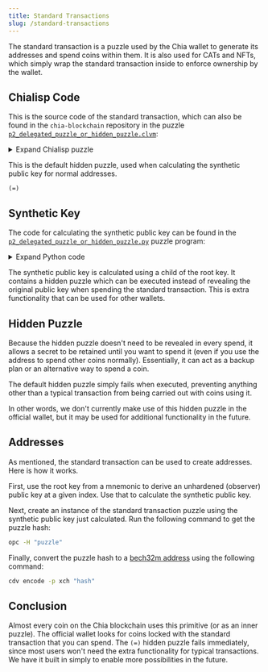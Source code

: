 ```yaml
---
title: Standard Transactions
slug: /standard-transactions
---
```


The standard transaction is a puzzle used by the Chia wallet to generate its addresses and spend coins within them. It is also used for CATs and NFTs, which simply wrap the standard transaction inside to enforce ownership by the wallet.

## Chialisp Code

This is the source code of the standard transaction, which can also be found in the `chia-blockchain` repository in the puzzle [`p2_delegated_puzzle_or_hidden_puzzle.clvm`](https://github.com/Chia-Network/chia-blockchain/blob/fad414132e6950e79e805629427af76bf9ddcbc5/chia/wallet/puzzles/p2_delegated_puzzle_or_hidden_puzzle.clvm):

<details>
  <summary>Expand Chialisp puzzle</summary>

```chialisp title="p2_delegated_puzzle_or_hidden_puzzle.clvm"
; build a pay-to delegated puzzle or hidden puzzle
; coins can be unlocked by signing a delegated puzzle and its solution
; OR by revealing the hidden puzzle and the underlying original key

; glossary of parameter names:

; hidden_puzzle: a "hidden puzzle" that can be revealed and used as an alternate
;   way to unlock the underlying funds
;
; synthetic_key_offset: a private key cryptographically generated using the hidden
;   puzzle and as inputs `original_public_key`
;
; SYNTHETIC_PUBLIC_KEY: the public key that is the sum of `original_public_key` and the
;   public key corresponding to `synthetic_key_offset`
;
; original_public_key: a public key, where knowledge of the corresponding private key
;   represents ownership of the file
;
; delegated_puzzle: a delegated puzzle, as in "graftroot", which should return the
;   desired conditions.
;
; solution: the solution to the delegated puzzle


(mod
    ; A puzzle should commit to `SYNTHETIC_PUBLIC_KEY`
    ;
    ; The solution should pass in 0 for `original_public_key` if it wants to use
    ; an arbitrary `delegated_puzzle` (and `solution`) signed by the
    ; `SYNTHETIC_PUBLIC_KEY` (whose corresponding private key can be calculated
    ; if you know the private key for `original_public_key`)
    ;
    ; Or you can solve the hidden puzzle by revealing the `original_public_key`,
    ; the hidden puzzle in `delegated_puzzle`, and a solution to the hidden puzzle.

    (SYNTHETIC_PUBLIC_KEY original_public_key delegated_puzzle solution)

    ; "assert" is a macro that wraps repeated instances of "if"
    ; usage: (assert A0 A1 ... An R)
    ; all of A0, A1, ... An must evaluate to non-null, or an exception is raised
    ; return the value of R (if we get that far)

    (defmacro assert items
        (if (r items)
            (list if (f items) (c assert (r items)) (q . (x)))
            (f items)
        )
    )

    (include condition_codes.clvm)

    ;; hash a tree
    ;; This is used to calculate a puzzle hash given a puzzle program.
    (defun sha256tree1
           (TREE)
           (if (l TREE)
               (sha256 2 (sha256tree1 (f TREE)) (sha256tree1 (r TREE)))
               (sha256 1 TREE)
           )
    )

    ; "is_hidden_puzzle_correct" returns true iff the hidden puzzle is correctly encoded

    (defun-inline is_hidden_puzzle_correct (SYNTHETIC_PUBLIC_KEY original_public_key delegated_puzzle)
      (=
          SYNTHETIC_PUBLIC_KEY
          (point_add
              original_public_key
              (pubkey_for_exp (sha256 original_public_key (sha256tree1 delegated_puzzle)))
          )
      )
    )

    ; "possibly_prepend_aggsig" is the main entry point

    (defun-inline possibly_prepend_aggsig (SYNTHETIC_PUBLIC_KEY original_public_key delegated_puzzle conditions)
      (if original_public_key
          (assert
              (is_hidden_puzzle_correct SYNTHETIC_PUBLIC_KEY original_public_key delegated_puzzle)
              conditions
          )
          (c (list AGG_SIG_ME SYNTHETIC_PUBLIC_KEY (sha256tree1 delegated_puzzle)) conditions)
      )
    )

    ; main entry point

    (possibly_prepend_aggsig
        SYNTHETIC_PUBLIC_KEY original_public_key delegated_puzzle
        (a delegated_puzzle solution))
)
```

</details>

This is the default hidden puzzle, used when calculating the synthetic public key for normal addresses.

```chialisp
(=)
```

## Synthetic Key

The code for calculating the synthetic public key can be found in the [`p2_delegated_puzzle_or_hidden_puzzle.py`](https://github.com/Chia-Network/chia-blockchain/blob/67b45c92eaab014c9c77a83b42e14e5f5fa6e28b/chia/wallet/puzzles/p2_delegated_puzzle_or_hidden_puzzle.py#L88) puzzle program:

<details>
  <summary>Expand Python code</summary>

```python title="p2_delegated_puzzle_or_hidden_puzzle.py"
def calculate_synthetic_public_key(public_key: G1Element, hidden_puzzle_hash: bytes32) -> G1Element:
    synthetic_offset: PrivateKey = PrivateKey.from_bytes(
        calculate_synthetic_offset(public_key, hidden_puzzle_hash).to_bytes(32, "big")
    )
    return public_key + synthetic_offset.get_g1()
```

</details>

The synthetic public key is calculated using a child of the root key. It contains a hidden puzzle which can be executed instead of revealing the original public key when spending the standard transaction. This is extra functionality that can be used for other wallets.

## Hidden Puzzle

Because the hidden puzzle doesn't need to be revealed in every spend, it allows a secret to be retained until you want to spend it (even if you use the address to spend other coins normally). Essentially, it can act as a backup plan or an alternative way to spend a coin.

The default hidden puzzle simply fails when executed, preventing anything other than a typical transaction from being carried out with coins using it.

In other words, we don't currently make use of this hidden puzzle in the official wallet, but it may be used for additional functionality in the future.

## Addresses

As mentioned, the standard transaction can be used to create addresses. Here is how it works.

First, use the root key from a mnemonic to derive an unhardened (observer) public key at a given index. Use that to calculate the synthetic public key.

Next, create an instance of the standard transaction puzzle using the synthetic public key just calculated. Run the following command to get the puzzle hash:

```bash
opc -H "puzzle"
```

Finally, convert the puzzle hash to a [bech32m address](/coin-set-addresses) using the following command:

```bash
cdv encode -p xch "hash"
```

## Conclusion

Almost every coin on the Chia blockchain uses this primitive (or as an inner puzzle). The official wallet looks for coins locked with the standard transaction that you can spend. The `(=)` hidden puzzle fails immediately, since most users won't need the extra functionality for typical transactions. We have it built in simply to enable more possibilities in the future.
